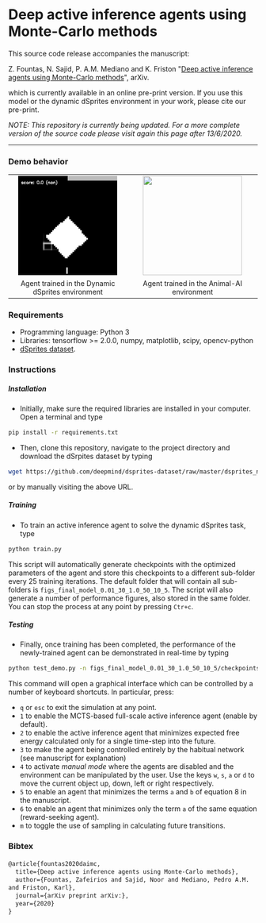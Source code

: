 # Deep active inference agents using Monte-Carlo methods

This source code release accompanies the manuscript:

Z. Fountas, N. Sajid, P. A.M. Mediano and K. Friston "[Deep active inference agents using Monte-Carlo methods](#)", arXiv.

which is currently available in an online pre-print version. If you use this model or the dynamic dSprites environment in your work, please cite our pre-print.

*NOTE: This repository is currently being updated. For a more complete version of the source code please visit again this page after 13/6/2020.*

---

### Demo behavior

<table style="width:100%;">
  <tr>
    <td align="center"><img src="dsprites.gif" width="200" height="200"/></td>
    <td align="center"><img src="animalai.gif" width="200" height="200"/></td>
  </tr>
  <tr>
    <td align="center">Agent trained in the Dynamic dSprites environment</td>
    <td align="center">Agent trained in the Animal-AI environment</td>
  </tr>
</table>

### Requirements
* Programming language: Python 3
* Libraries: tensorflow >= 2.0.0, numpy, matplotlib, scipy, opencv-python
* [dSprites dataset](https://github.com/deepmind/dsprites-dataset/raw/master/dsprites_ndarray_co1sh3sc6or40x32y32_64x64.npz).

### Instructions

##### Installation

* Initially, make sure the required libraries are installed in your computer. Open a terminal and type
```bash
pip install -r requirements.txt
```

* Then, clone this repository, navigate to the project directory and download the dSrpites dataset by typing
```bash
wget https://github.com/deepmind/dsprites-dataset/raw/master/dsprites_ndarray_co1sh3sc6or40x32y32_64x64.npz
```
or by manually visiting the above URL.

##### Training
* To train an active inference agent to solve the dynamic dSprites task, type
```bash
python train.py
```
This script will automatically generate checkpoints with the optimized parameters of the agent and store this checkpoints to a different sub-folder every 25 training iterations. The default folder that will contain all sub-folders is ```figs_final_model_0.01_30_1.0_50_10_5```. The script will also generate a number of performance figures, also stored in the same folder. You can stop the process at any point by pressing ```Ctr+c```.

##### Testing
* Finally, once training has been completed, the performance of the newly-trained agent can be demonstrated in real-time by typing
```bash
python test_demo.py -n figs_final_model_0.01_30_1.0_50_10_5/checkpoints/ -m
```
This command will open a graphical interface which can be controlled by a number of keyboard shortcuts. In particular, press:

  * `q` or `esc` to exit the simulation at any point.
  * `1` to enable the MCTS-based full-scale active inference agent (enable by default).
  * `2` to enable the active inference agent that minimizes expected free energy calculated only for a single time-step into the future.
  * `3` to make the agent being controlled entirely by the habitual network (see manuscript for explanation)
  * `4` to activate *manual mode* where the agents are disabled and the environment can be manipulated by the user. Use the keys `w`, `s`, `a` or `d` to move the current object up, down, left or right respectively.
  * `5` to enable an agent that minimizes the terms `a` and `b` of equation 8 in the manuscript.
  * `6` to enable an agent that minimizes only the term `a` of the same equation (reward-seeking agent).
  * `m` to toggle the use of sampling in calculating future transitions.


  ### Bibtex
  ```
  @article{fountas2020daimc,
    title={Deep active inference agents using Monte-Carlo methods},
    author={Fountas, Zafeirios and Sajid, Noor and Mediano, Pedro A.M. and Friston, Karl},
    journal={arXiv preprint arXiv:},
    year={2020}
  }
  ```
